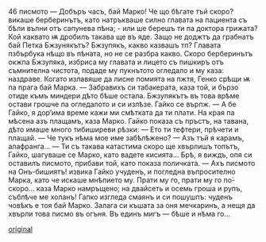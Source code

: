 ﻿46
писмото
— Добъръ часъ, бай Марко! Че що бѣгате тъй скоро? викаше берберинътъ, като натръкваше силно главата на пациента съ бѣли вълни отъ сапунева пѣна; - или ше берешъ ти па доктора грижата? Кой каквато ѭ дробилъ такава ще въ яде. Защо не доджтъ да грабнатъ бай Петка Бжзунякътъ? Бжзупякъ, какво казвашъ тп?
Главата пзбърбука нѣщо въ пѣната, но не се разбра какво. Скоро берберинътъ окжпа Бжзупяка, избриса му главата и лицето съ пишкиръ отъ съмнителна чистота, подаде му пукнътото огледало и му каза: наздраве.
Когато излавяше да лисне помията на пжтя, Генко срѣщи ѭ па прага бай Марка.
— Забравихъ си табакерата, каза той, и бързо отиде къмъ миндери дѣто бѣше остала.
Бжзупякътъ въ това врѣме остави грошче па огледалото и си излѣзе. Гайко се върпж.
— А бе Гайко, я дор’има време кажи ми смѣтката да ти плати. На края па мѣсена азъ плащамъ, каза Марко.
Гайко показа съ пръстъ, на тавана, дѣто имаше много тибиширеви рѣзки: — Ето ти тефтери, прѣчети и плащай.
— Че тукъ нѣма мое име забѣлѣжено?
— Азъ тъй я карамъ, алафранга...
— Ти съ такава катастима скоро ще хвърлишъ топътъ, Гайко, шагуваше се Марко, като вадете кисията... Брѣ, я виждъ, опя си оставилъ писмото, прибави той, като показа поличката.
— Ахъ писмото на Онъ-бишиятъ! извика Гайко учуденъ, и погледна въпросително Марка, като че искаше мнѣпието му.
Прати му го, прати му го по́-скоро... каза Марко намръщено; на двайсеть и осемь гроша и рупъ, съблѣче ме холанъ! Гапко изгледа смаянъ и си пошушпъ: чуденъ човѣкъ е тоя бай Марко. Залага си къшата за оня мечкаринъ, а нещя да хвърли това писмо въ огъня. Въ единъ мигъ — бѣше и нѣма го...

[original](images/057.jpg)